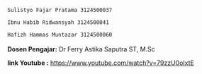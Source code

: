 <code>Sulistyo Fajar Pratama 3124500037</code></br>

<code>Ibnu Habib Ridwansyah 3124500041</code></br>

<code>Hafizh Hammas Muntazar 3124500060</code></br>        
**Dosen Pengajar:** Dr Ferry Astika Saputra ST, M.Sc  

**link Youtube :**
https://www.youtube.com/watch?v=79zzU0oIxtE
